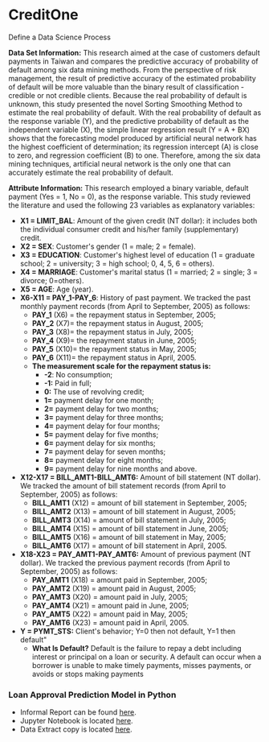 # CreditOne
Define a Data Science Process

**Data Set Information:**
This research aimed at the case of customers default payments in Taiwan and compares the predictive accuracy of probability of default among six data mining methods. From the perspective of risk management, the result of predictive accuracy of the estimated probability of default will be more valuable than the binary result of classification - credible or not credible clients. Because the real probability of default is unknown, this study presented the novel Sorting Smoothing Method to estimate the real probability of default. With the real probability of default as the response variable (Y), and the predictive probability of default as the independent variable (X), the simple linear regression result (Y = A + BX) shows that the forecasting model produced by artificial neural network has the highest coefficient of determination; its regression intercept (A) is close to zero, and regression coefficient (B) to one. Therefore, among the six data mining techniques, artificial neural network is the only one that can accurately estimate the real probability of default.

**Attribute Information:**
This research employed a binary variable, default payment (Yes = 1, No = 0), as the response variable. This study reviewed the literature and used the following 23 variables as explanatory variables:
- **X1 = LIMIT_BAL**: Amount of the given credit (NT dollar): it includes both the individual consumer credit and his/her family (supplementary) credit.
- **X2 = SEX**: Customer's gender (1 = male; 2 = female).
- **X3 = EDUCATION**: Customer's highest level of education (1 = graduate school; 2 = university; 3 = high school; 0, 4, 5, 6 = others).
- **X4 = MARRIAGE**: Customer's marital status (1 = married; 2 = single; 3 = divorce; 0=others).
- **X5 = AGE**: Age (year).
- **X6-X11 = PAY_1-PAY_6**: History of past payment. We tracked the past monthly payment records (from April to September, 2005) as follows:
    * **PAY_1** (X6) = the repayment status in September, 2005; 
    * **PAY_2** (X7)= the repayment status in August, 2005;
    * **PAY_3** (X8)= the repayment status in July, 2005; 
    * **PAY_4** (X9)= the repayment status in June, 2005;  
    * **PAY_5** (X10)= the repayment status in May, 2005;  
    * **PAY_6** (X11)= the repayment status in April, 2005.
    * **The measurement scale for the repayment status is:**
        * **-2**: No consumption; 
        * **-1:** Paid in full; 
        * **0:** The use of revolving credit; 
        * **1=** payment delay for one month; 
        * **2=** payment delay for two months;
        * **3=** payment delay for three months;
        * **4=** payment delay for four months;
        * **5=** payment delay for five months;        
        * **6=** payment delay for six months;
        * **7=** payment delay for seven months;        
        * **8=** payment delay for eight months;
        * **9=** payment delay for nine months and above.
- **X12-X17 = BILL_AMT1-BILL_AMT6:** Amount of bill statement (NT dollar). We tracked the amount of bill statement records (from April to September, 2005) as follows:
    * **BILL_AMT1** (X12) = amount of bill statement in September, 2005; 
    * **BILL_AMT2** (X13) = amount of bill statement in August, 2005;
    * **BILL_AMT3** (X14) = amount of bill statement in July, 2005;
    * **BILL_AMT4** (X15) = amount of bill statement in June, 2005;    
    * **BILL_AMT5** (X16) = amount of bill statement in May, 2005;    
    * **BILL_AMT6** (X17) = amount of bill statement in April, 2005.
- **X18-X23 = PAY_AMT1-PAY_AMT6:** Amount of previous payment (NT dollar). We tracked the previous payment records (from April to September, 2005) as follows:
    * **PAY_AMT1** (X18) = amount paid in September, 2005; 
    * **PAY_AMT2** (X19) = amount paid in August, 2005;
    * **PAY_AMT3** (X20) = amount paid in July, 2005;
    * **PAY_AMT4** (X21) = amount paid in June, 2005;
    * **PAY_AMT5** (X22) = amount paid in May, 2005;
    * **PAY_AMT6** (X23) = amount paid in April, 2005.
- **Y = PYMT_STS:** Client's behavior; Y=0 then not default, Y=1 then default"
    * **What Is Default?** Default is the failure to repay a debt including interest or principal on a loan or security. A default can occur when a borrower is unable to make timely payments, misses payments, or avoids or stops making payments

### Loan Approval Prediction Model in Python
- Informal Report can be found [here](https://github.com/liloamgo/CreditOne/blob/master/Credit%20One_%20Loan%20Approval%20Prediction%20Model%20in%20Python.pptx).
- Jupyter Notebook is located [here](https://github.com/liloamgo/CreditOne/blob/master/CreditOne-LoadandExamine.ipynb).
- Data Extract copy is located [here](https://github.com/liloamgo/CreditOne/blob/master/CreditOne_Data_Extract.csv).
